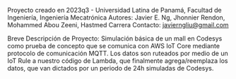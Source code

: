 Proyecto creado en 2023q3 - Universidad Latina de Panamá, Facultad de Ingeniería, Ingeniería Mecatrónica
Autores: Javier E. Ng, Jhonnier Rendon, Mohammed Abou Zeeni, Hastmed Carrera
Contacto: javierngliu@gmail.com

Breve Descripción de Proyecto:
Simulación básica de un mall en Codesys como prueba de concepto que se comunica con AWS IoT Core mediante protocolo de comunicación MQTT. Los datos son ruteados por medio de un IoT Rule a nuestro código de Lambda, que finalmente agrega/reemplaza los datos, que van dictados por un periodo de 24h simuladas de Codesys.
